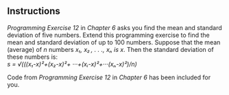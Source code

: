 ## Instructions
_Programming Exercise 12_ in _Chapter 6_ asks you find the mean and standard deviation of five numbers. Extend this programming exercise to find the mean and standard deviation of up to 100 numbers. Suppose that the mean (average) of _n_ numbers _x&#8321;, x&#8322; , . . ., xₙ is x_. Then the standard deviation of these numbers is:  
_s = √(((x&#8321;-x)²+(x&#8322;-x)²+ ···+(xᵢ-x)²+···(xₙ-x)²)/n)_

Code from *Programming Exercise 12* in *Chapter 6* has been included for you.
